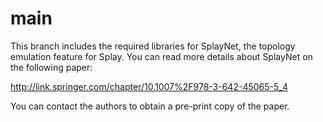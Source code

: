 main
====

This branch includes the required libraries for SplayNet, the topology emulation feature for Splay.
You can read more details about SplayNet on the following paper:

http://link.springer.com/chapter/10.1007%2F978-3-642-45065-5_4

You can contact the authors to obtain a pre-print copy of the paper.
